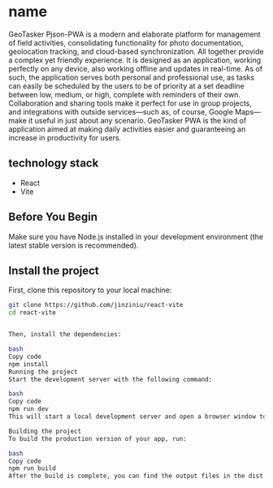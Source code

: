 # name

GeoTasker Pjson-PWA is a modern and elaborate platform for management of field activities, consolidating functionality for photo documentation, geolocation tracking, and cloud-based synchronization. All together provide a complex yet friendly experience. It is designed as an application, working perfectly on any device, also working offline and updates in real-time. As of such, the application serves both personal and professional use, as tasks can easily be scheduled by the users to be of priority at a set deadline between low, medium, or high, complete with reminders of their own. Collaboration and sharing tools make it perfect for use in group projects, and integrations with outside services—such as, of course, Google Maps—make it useful in just about any scenario. GeoTasker PWA is the kind of application aimed at making daily activities easier and guaranteeing an increase in productivity for users.

## technology stack

- React
- Vite

## Before You Begin

Make sure you have Node.js installed in your development environment (the latest stable version is recommended).



## Install the project

First, clone this repository to your local machine:

```bash
git clone https://github.com/jinziniu/react-vite
cd react-vite


Then, install the dependencies:

bash
Copy code
npm install
Running the project
Start the development server with the following command:

bash
Copy code
npm run dev
This will start a local development server and open a browser window to load your application. By default, the dev server runs at http://localhost:3000.

Building the project
To build the production version of your app, run:

bash
Copy code
npm run build
After the build is complete, you can find the output files in the dist directory.


